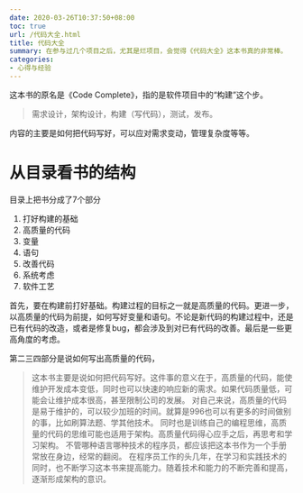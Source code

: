 ```yaml
---
date: 2020-03-26T10:37:50+08:00
toc: true
url: /代码大全.html
title: 代码大全
summary: 在参与过几个项目之后，尤其是烂项目，会觉得《代码大全》这本书真的非常棒。
categories:
- 心得与经验
---
```


这本书的原名是《Code Complete》，指的是软件项目中的“构建”这个步。

> 需求设计，架构设计，构建（写代码），测试，发布。

内容的主要是如何把代码写好，可以应对需求变动，管理复杂度等等。

# 从目录看书的结构

目录上把书分成了7个部分

1. 打好构建的基础
1. 高质量的代码
1. 变量
1. 语句
1. 改善代码
1. 系统考虑
1. 软件工艺

首先，要在构建前打好基础。构建过程的目标之一就是高质量的代码。更进一步，以高质量的代码为前提，如何写好变量和语句。不论是新代码的构建过程中，还是已有代码的改造，或者是修复bug，都会涉及到对已有代码的改善。最后是一些更高角度的考虑。

第二三四部分是说如何写出高质量的代码，

> 这本书主要是说如何把代码写好。这件事的意义在于，高质量的代码，能使维护开发成本变低，同时也可以快速的响应新的需求。如果代码质量低，可能会让维护成本很高，甚至限制公司的发展。 
> 对自己来说，高质量的代码是易于维护的，可以较少加班的时间。就算是996也可以有更多的时间做别的事，比如刷算法题、学其他技术。 
> 同时也是训练自己的编程思维，高质量的代码的思维可能也适用于架构。高质量代码得心应手之后，再思考和学习架构。 
> 不管哪种语言哪种技术的程序员，都应该把这本书作为一个手册常放在身边，经常的翻阅。 
> 在程序员工作的头几年，在学习和实践技术的同时，也不断学习这本书来提高能力。随着技术和能力的不断完善和提高，逐渐形成架构的意识。 
